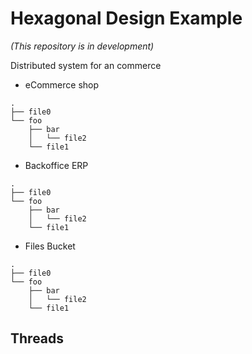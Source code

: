 # Hexagonal Design Example

*(This repository is in development)*

Distributed system for an commerce

- eCommerce shop
```
.
├── file0
└── foo
    ├── bar
    │   └── file2
    └── file1
```

- Backoffice ERP
```
.
├── file0
└── foo
    ├── bar
    │   └── file2
    └── file1
```

- Files Bucket
```
.
├── file0
└── foo
    ├── bar
    │   └── file2
    └── file1
```

## Threads
